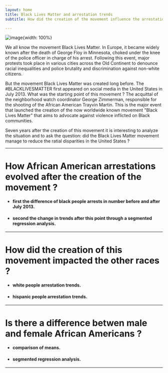 ```yaml
---
layout: home
title: Black Lives Matter and arrestation trends
subtitle: How did the creation of the movement influence the arrestations of African Americans ?

---
```

![image](/images/black-lives-matter.jpg){width: 100%}


We all know the movement Black Lives Matter. In Europe, it became widely known after the death of George Floy in Minnesota, choked under the knee of the police officer in charge of his arrest. Following this event, major protests took place in various cities across the Old Continent to denounce racial inequalities and police brutality and discrimination against non-white citizens. 

But the movement Black Lives Matter was created long before. The \#BLACKLIVESMATTER first appeared on social media in the United States in July 2013. What was the starting point of this movement ? The acquittal of the neighborhood watch coordinator George Zimmerman, responsible for the shooting of the African American Trayvin Martin. This is the major event that launched the creation of the now worldwide known movement "Black Lives Matter" that aims to advocate against violence inflicted on Black communities. 

Seven years after the creation of this movement it is interesting to analyze the situation and to ask the question: did the Black Lives Matter movement manage to reduce the ratial disparities in the United States ?




___

# How African American arrestations evolved after the creation of the movement ?

 - #### first the difference of black people arrests in number before and after July 2013.
 - #### second the change in trends after this point through a segmented regression analysis.

___

# How did the creation of this movement impacted the other races ?

 - #### white people arrestation trends.
 - #### hispanic people arrestation trends.

___

# Is there a difference betwen male and female African Americans ?

 - #### comparison of means.
 - #### segmented regression analysis.

___


